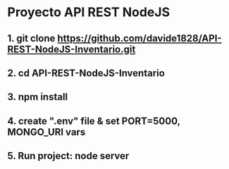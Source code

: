 # Proyecto API REST NodeJS

## 1. git clone https://github.com/davide1828/API-REST-NodeJS-Inventario.git
## 2. cd API-REST-NodeJS-Inventario
## 3. npm install
## 4. create ".env" file & set PORT=5000, MONGO_URI vars
## 5. Run project: node server
